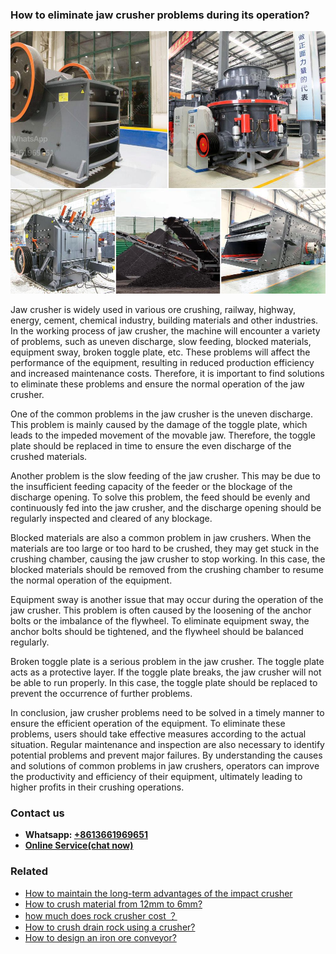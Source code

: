 <h3>How to eliminate jaw crusher problems during its operation?</h3><img src='1701745234.jpg' alt=''><p>Jaw crusher is widely used in various ore crushing, railway, highway, energy, cement, chemical industry, building materials and other industries. In the working process of jaw crusher, the machine will encounter a variety of problems, such as uneven discharge, slow feeding, blocked materials, equipment sway, broken toggle plate, etc. These problems will affect the performance of the equipment, resulting in reduced production efficiency and increased maintenance costs. Therefore, it is important to find solutions to eliminate these problems and ensure the normal operation of the jaw crusher.</p><p>One of the common problems in the jaw crusher is the uneven discharge. This problem is mainly caused by the damage of the toggle plate, which leads to the impeded movement of the movable jaw. Therefore, the toggle plate should be replaced in time to ensure the even discharge of the crushed materials.</p><p>Another problem is the slow feeding of the jaw crusher. This may be due to the insufficient feeding capacity of the feeder or the blockage of the discharge opening. To solve this problem, the feed should be evenly and continuously fed into the jaw crusher, and the discharge opening should be regularly inspected and cleared of any blockage.</p><p>Blocked materials are also a common problem in jaw crushers. When the materials are too large or too hard to be crushed, they may get stuck in the crushing chamber, causing the jaw crusher to stop working. In this case, the blocked materials should be removed from the crushing chamber to resume the normal operation of the equipment.</p><p>Equipment sway is another issue that may occur during the operation of the jaw crusher. This problem is often caused by the loosening of the anchor bolts or the imbalance of the flywheel. To eliminate equipment sway, the anchor bolts should be tightened, and the flywheel should be balanced regularly.</p><p>Broken toggle plate is a serious problem in the jaw crusher. The toggle plate acts as a protective layer. If the toggle plate breaks, the jaw crusher will not be able to run properly. In this case, the toggle plate should be replaced to prevent the occurrence of further problems.</p><p>In conclusion, jaw crusher problems need to be solved in a timely manner to ensure the efficient operation of the equipment. To eliminate these problems, users should take effective measures according to the actual situation. Regular maintenance and inspection are also necessary to identify potential problems and prevent major failures. By understanding the causes and solutions of common problems in jaw crushers, operators can improve the productivity and efficiency of their equipment, ultimately leading to higher profits in their crushing operations.</p><h3>Contact us</h3><ul><li><strong>Whatsapp:&nbsp;<a href="https://wa.me/8613661969651">+8613661969651</a></strong></li><li><a href="https://swt.shibang-china.com/?git&amp;zhl&amp;How to eliminate jaw crusher problems during its operation"><strong>Online Service(chat now)</strong></a></li></ul><h3>Related</h3><ul><li><a href='How to maintain the longterm advantages of the impact crusher.md'>How to maintain the long-term advantages of the impact crusher</a></li><li><a href='How to crush material from 12mm to 6mm.md'>How to crush material from 12mm to 6mm?</a></li><li><a href='how much does rock crusher cost ？.md'>how much does rock crusher cost ？</a></li><li><a href='How to crush drain rock using a crusher.md'>How to crush drain rock using a crusher?</a></li><li><a href='How to design an iron ore conveyor.md'>How to design an iron ore conveyor?</a></li></ul>